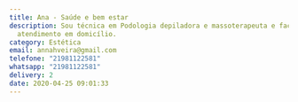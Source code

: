 ```yaml
---
title: Ana - Saúde e bem estar
description: Sou técnica em Podologia depiladora e massoterapeuta e faço
  atendimento em domicílio.
category: Estética
email: annahveira@gmail.com
telefone: "21981122581"
whatsapp: "21981122581"
delivery: 2
date: 2020-04-25 09:01:33
---
```

